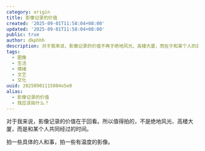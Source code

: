 ```yaml
---
category: origin
title: 影像记录的价值
created: '2025-09-01T11:58:04+08:00'
updated: '2025-09-01T11:58:04+08:00'
public: true
author: dkphhh
description: 对于我来说，影像记录的价值不再于绝地风光、高楼大厦，而在于和某个人的日常生活。
tags:
  - 图像
  - 生活
  - 情绪
  - 文艺
  - 文化
uuid: 20250901115804o5e0
alias:
  - 影像记录的价值
  - 我应该拍什么？
---
```


对于我来说，影像记录的价值在于回看。所以值得拍的，不是绝地风光、高楼大厦，而是和某个人共同经过的时间。

拍一些具体的人和事，拍一些有温度的影像。
